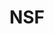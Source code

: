 ---
name: Emilda Rivers*
department: National Science Foundation
sub-department: National Center for Science and Engineering Statistics^
title: NSF
---